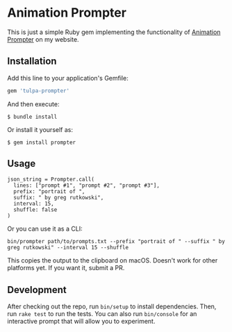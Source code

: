 # Animation Prompter

This is just a simple Ruby gem implementing the functionality of [Animation Prompter](https://dreamingtulpa.com/tools/animation-prompter) on my website.

## Installation

Add this line to your application's Gemfile:

```ruby
gem 'tulpa-prompter'
```

And then execute:

    $ bundle install

Or install it yourself as:

    $ gem install prompter

## Usage

```
json_string = Prompter.call(
  lines: ["prompt #1", "prompt #2", "prompt #3"],
  prefix: "portrait of ",
  suffix: " by greg rutkowski",
  interval: 15,
  shuffle: false
)
```

Or you can use it as a CLI:

```
bin/prompter path/to/prompts.txt --prefix "portrait of " --suffix " by greg rutkowski" --interval 15 --shuffle
```

This copies the output to the clipboard on macOS. Doesn't work for other platforms yet. If you want it, submit a PR.

## Development

After checking out the repo, run `bin/setup` to install dependencies. Then, run `rake test` to run the tests. You can also run `bin/console` for an interactive prompt that will allow you to experiment.
